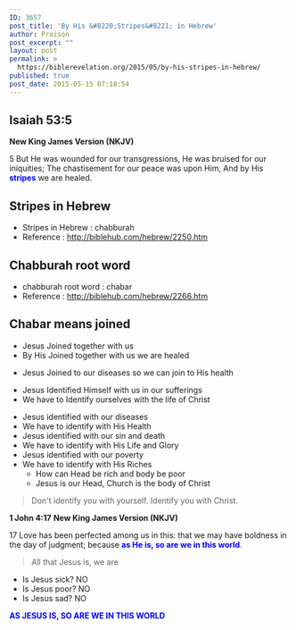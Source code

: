 ```yaml
---
ID: 3657
post_title: 'By His &#8220;Stripes&#8221; in Hebrew'
author: Praison
post_excerpt: ""
layout: post
permalink: >
  https://biblerevelation.org/2015/05/by-his-stripes-in-hebrew/
published: true
post_date: 2015-05-15 07:18:54
---
```

<h2><strong>Isaiah 53:5</strong></h2>
<strong>New King James Version (NKJV)</strong>

5 But He was wounded for our transgressions,
He was bruised for our iniquities;
The chastisement for our peace was upon Him,
And by His <span style="color: #0000ff;"><strong>stripes</strong> </span>we are healed.
<h2>Stripes in Hebrew</h2>
<ul>
	<li>Stripes in Hebrew : chabburah</li>
	<li>Reference : <a href="http://biblehub.com/hebrew/2250.htm" target="_blank" rel="nofollow">http://biblehub.com/hebrew/2250.htm</a></li>
</ul>
<h2>Chabburah root word</h2>
<ul>
	<li>chabburah root word : chabar</li>
	<li>Reference : <a href="http://biblehub.com/hebrew/2266.htm" target="_blank" rel="nofollow">http://biblehub.com/hebrew/2266.htm</a></li>
</ul>
<h2>Chabar means joined</h2>
<ul>
	<li>Jesus Joined together with us</li>
	<li>By His Joined together with us we are healed</li>
</ul>
<ul>
	<li>Jesus Joined to our diseases so we can join to His health</li>
</ul>
<ul>
	<li>Jesus Identified Himself with us in our sufferings</li>
	<li>We have to Identify ourselves with the life of Christ</li>
</ul>
<ul>
	<li>Jesus identified with our diseases</li>
	<li>We have to identify with His Health</li>
	<li>Jesus identified with our sin and death</li>
	<li>We have to identify with His Life and Glory</li>
	<li>Jesus identified with our poverty</li>
	<li>We have to identify with His Riches
<ul>
	<li>How can Head be rich and body be poor</li>
	<li>Jesus is our Head, Church is the body of Christ</li>
</ul>
</li>
</ul>
<blockquote>Don't identify you with yourself. Identify you with Christ.</blockquote>
<strong>1 John 4:17</strong>
<strong> New King James Version (NKJV)</strong>

17 Love has been perfected among us in this: that we may have boldness in the day of judgment; because <span style="color: #0000ff;"><strong>as He is, so are we in this world</strong></span>.
<blockquote>All that Jesus is, we are</blockquote>
<ul>
	<li>Is Jesus sick? NO</li>
	<li>Is Jesus poor? NO</li>
	<li>Is Jesus sad? NO</li>
</ul>
<strong><span style="color: #0000ff;">AS JESUS IS, SO ARE WE IN THIS WORLD</span></strong>

&nbsp;